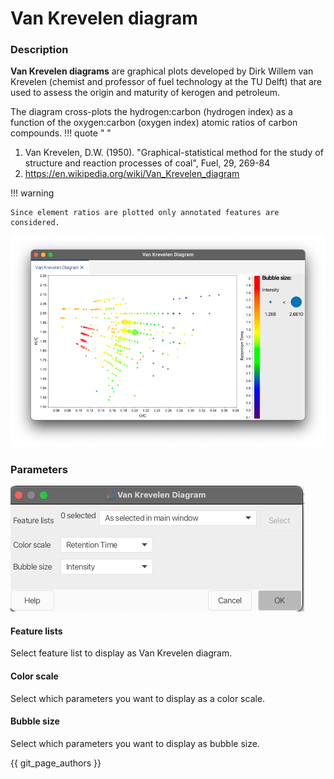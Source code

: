 # Van Krevelen diagram
### Description
**Van Krevelen diagrams** are graphical plots developed by Dirk Willem van Krevelen (chemist and professor of fuel technology at the TU Delft) that are used to assess the origin and maturity of kerogen and petroleum.

The diagram cross-plots the hydrogen:carbon (hydrogen index) as a function of the oxygen:carbon (oxygen index) atomic ratios of carbon compounds.
!!! quote " "
1. Van Krevelen, D.W. (1950). "Graphical-statistical method for the study of structure and reaction processes of coal", Fuel, 29, 269-84
2. https://en.wikipedia.org/wiki/Van_Krevelen_diagram

!!! warning

    Since element ratios are plotted only annotated features are considered. 

![vankrevelenexample](van_krevelen_example.png)

### Parameters
![vankrevelenparameters](vankrevelenparameters.png)
#### Feature lists
Select feature list to display as Van Krevelen diagram.

#### Color scale
Select which parameters you want to display as a color scale.

#### Bubble size
Select which parameters you want to display as bubble size.

{{ git_page_authors }}
